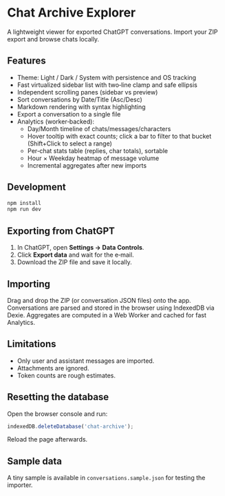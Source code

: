 # Chat Archive Explorer

A lightweight viewer for exported ChatGPT conversations. Import your ZIP export and browse chats locally.

## Features

- Theme: Light / Dark / System with persistence and OS tracking
- Fast virtualized sidebar list with two‑line clamp and safe ellipsis
- Independent scrolling panes (sidebar vs preview)
- Sort conversations by Date/Title (Asc/Desc)
- Markdown rendering with syntax highlighting
- Export a conversation to a single file
- Analytics (worker‑backed):
  - Day/Month timeline of chats/messages/characters
  - Hover tooltip with exact counts; click a bar to filter to that bucket (Shift+Click to select a range)
  - Per‑chat stats table (replies, char totals), sortable
  - Hour × Weekday heatmap of message volume
  - Incremental aggregates after new imports

## Development

```bash
npm install
npm run dev
```

## Exporting from ChatGPT

1. In ChatGPT, open **Settings → Data Controls**.
2. Click **Export data** and wait for the e‑mail.
3. Download the ZIP file and save it locally.

## Importing

Drag and drop the ZIP (or conversation JSON files) onto the app. Conversations are parsed and stored in the browser using IndexedDB via Dexie. Aggregates are computed in a Web Worker and cached for fast Analytics.

## Limitations

- Only user and assistant messages are imported.
- Attachments are ignored.
- Token counts are rough estimates.

## Resetting the database

Open the browser console and run:

```js
indexedDB.deleteDatabase('chat-archive');
```

Reload the page afterwards.

## Sample data

A tiny sample is available in `conversations.sample.json` for testing the importer.
